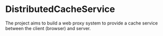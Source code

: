 # DistributedCacheService
The project aims to build a web proxy system to provide a cache service between the client (browser) and server.
